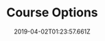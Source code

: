 ---
title: Course Options
date: 2019-04-02T01:23:57.661Z
intro: "Whanganui High School has a large number of subjects to choose from with specialist teachers in each department"
---